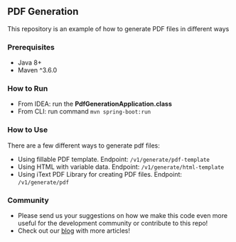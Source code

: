 ## PDF Generation
This repository is an example of how to generate PDF files in different ways
### Prerequisites
* Java 8+
* Maven ^3.6.0
### How to Run
* From IDEA: run the **__PdfGenerationApplication.class__**
* From CLI: run command `mvn spring-boot:run`
### How to Use
There are a few different ways to generate pdf files:
* Using fillable PDF template. Endpoint: `/v1/generate/pdf-template`
* Using HTML with variable data. Endpoint: `/v1/generate/html-template`
* Using iText PDF Library for creating PDF files. Endpoint: `/v1/generate/pdf`
### Community
* Please send us your suggestions on how we make this code even more useful for the development community or contribute to this repo!
* Check out our [blog](https://oril.co/blog) with more articles!
